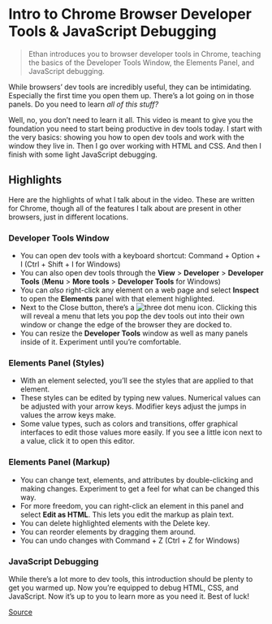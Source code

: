 # Intro to Chrome Browser Developer Tools & JavaScript Debugging

> Ethan introduces you to browser developer tools in Chrome, teaching the basics of the Developer Tools Window, the Elements Panel, and JavaScript debugging.

While browsers’ dev tools are incredibly useful, they can be intimidating. Especially the first time you open them up. There’s a lot going on in those panels. Do you need to learn _all of this stuff?_

Well, no, you don’t need to learn it all. This video is meant to give you the foundation you need to start being productive in dev tools today. I start with the very basics: showing you how to open dev tools and work with the window they live in. Then I go over working with HTML and CSS. And then I finish with some light JavaScript debugging.

Highlights
----------

Here are the highlights of what I talk about in the video. These are written for Chrome, though all of the features I talk about are present in other browsers, just in different locations.

### Developer Tools Window

*   You can open dev tools with a keyboard shortcut: Command + Option + I (Ctrl + Shift + I for Windows)
*   You can also open dev tools through the **View** > **Developer** > **Developer Tools** (**Menu** > **More tools** > **Developer Tools** for Windows)
*   You can _also_ right-click any element on a web page and select **Inspect** to open the **Elements** panel with that element highlighted.
*   Next to the Close button, there’s a ![three dot menu](chrome-extension://cjedbglnccaioiolemnfhjncicchinao/uploads/article_uploads/three-dot-menu.png) icon. Clicking this will reveal a menu that lets you pop the dev tools out into their own window or change the edge of the browser they are docked to.
*   You can resize the **Developer Tools** window as well as many panels inside of it. Experiment until you’re comfortable.

### Elements Panel (Styles)

*   With an element selected, you’ll see the styles that are applied to that element.
*   These styles can be edited by typing new values. Numerical values can be adjusted with your arrow keys. Modifier keys adjust the jumps in values the arrow keys make.
*   Some value types, such as colors and transitions, offer graphical interfaces to edit those values more easily. If you see a little icon next to a value, click it to open this editor.

### Elements Panel (Markup)

*   You can change text, elements, and attributes by double-clicking and making changes. Experiment to get a feel for what can be changed this way.
*   For more freedom, you can right-click an element in this panel and select **Edit as HTML**. This lets you edit the markup as plain text.
*   You can delete highlighted elements with the Delete key.
*   You can reorder elements by dragging them around.
*   You can undo changes with Command + Z (Ctrl + Z for Windows)

### JavaScript Debugging

While there’s a lot more to dev tools, this introduction should be plenty to get you warmed up. Now you’re equipped to debug HTML, CSS, and JavaScript. Now it’s up to you to learn more as you need it. Best of luck!


[Source](https://sparkbox.com/foundry/intro_to_chrome_browser_developer_tools_and_javascript_debugging)